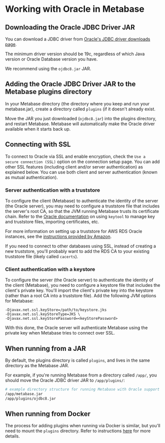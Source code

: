 # Working with Oracle in Metabase

## Downloading the Oracle JDBC Driver JAR

You can download a JDBC driver from [Oracle's JDBC driver downloads page](https://www.oracle.com/technetwork/database/application-development/jdbc/downloads/index.html).

The minimum driver version should be 19c, regardless of which Java version or Oracle Database version you have.

We recommend using the `ojdbc8.jar` JAR.

## Adding the Oracle JDBC Driver JAR to the Metabase plugins directory

In your Metabase directory (the directory where you keep and run your metabase.jar), create a directory called `plugins` (if it doesn't already exist.

Move the JAR you just downloaded (`ojdbc8.jar`) into the plugins directory, and restart Metabase. Metabase will automatically make the Oracle driver available when it starts back up. 

## Connecting with SSL

To connect to Oracle via SSL and enable encryption, check the `Use a secure connection (SSL)` option on the connection setup page. You can add other SSL features (including client and/or server authentication) as explained below. You can
use both client and server authentication (known as mutual authentication).
 
### Server authentication with a truststore

To configure the client (Metabase) to authenticate the identity of the server (the Oracle server), you may need to
configure a truststore file that includes the server's root CA, so that the JVM running Metabase trusts its
certificate chain. Refer to the
[Oracle documentation](https://docs.oracle.com/javase/8/docs/technotes/tools/unix/keytool.html) on using `keytool` to manage key and truststore files, importing certificates, etc.

For more information on setting up a truststore for AWS RDS Oracle instances, see the
[instructions provided by Amazon](https://docs.aws.amazon.com/AmazonRDS/latest/UserGuide/Appendix.Oracle.Options.SSL.html#Appendix.Oracle.Options.SSL.JDBC).

If you need to connect to other databases using SSL, instead of creating a new truststore, you'll probably want to add the RDS CA to your existing truststore file (likely called `cacerts`).

### Client authentication with a keystore

To configure the server (the Oracle server) to authenticate the identity of the client (Metabase), you need to
configure a keystore file that includes the client's private key. You'll import the client's private key into the keystore (rather than a root CA into a truststore file). Add the following JVM options for Metabase:

```
-Djavax.net.ssl.keyStore=/path/to/keystore.jks
-Djavax.net.ssl.keyStoreType=JKS \
-Djavax.net.ssl.keyStorePassword=<keyStorePassword>
```

With this done, the Oracle server will authenticate Metabase using the private key when Metabase tries to connect over SSL.

## When running from a JAR

By default, the plugins directory is called `plugins`, and lives in the same directory as the Metabase JAR.

For example, if you're running Metabase from a directory called `/app/`, you should move the Oracle JDBC driver JAR to `/app/plugins/`:

```bash
# example directory structure for running Metabase with Oracle support
/app/metabase.jar
/app/plugins/ojdbc8.jar
```

## When running from Docker

The process for adding plugins when running via Docker is similar, but you'll need to mount the `plugins` directory. Refer to instructions [here](../../operations-guide/running-metabase-on-docker.html#adding-external-dependencies-or-plugins) for more details.
